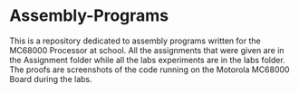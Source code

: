 # Assembly-Programs
This is a repository dedicated to assembly programs written for the MC68000 Processor at school. 
All the assignments that were given are in the Assignment folder while all the labs experiments are in the labs folder.
The proofs are screenshots of the code running on the Motorola MC68000 Board during the labs.
